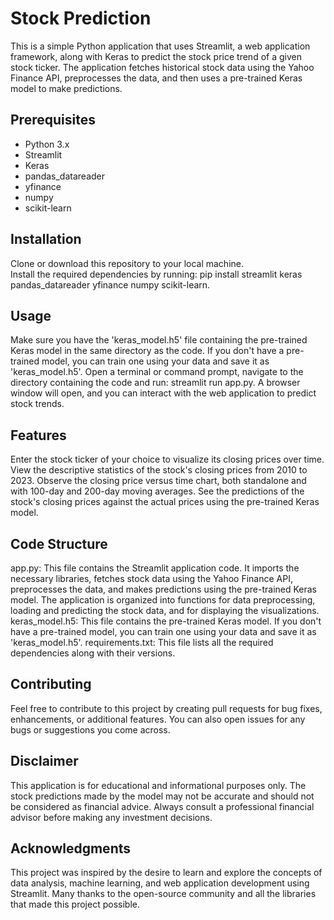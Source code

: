 # Stock Prediction

This is a simple Python application that uses Streamlit, a web application framework, along with Keras to predict the stock price trend of a given stock ticker. The application fetches historical stock data using the Yahoo Finance API, preprocesses the data, and then uses a pre-trained Keras model to make predictions.

Prerequisites
------------------
* Python 3.x
*  Streamlit
*  Keras
*  pandas_datareader
*  yfinance
*  numpy
*  scikit-learn

Installation
------------------

Clone or download this repository to your local machine.<br>
Install the required dependencies by running: pip install streamlit keras pandas_datareader yfinance numpy scikit-learn.

Usage
------------------
Make sure you have the 'keras_model.h5' file containing the pre-trained Keras model in the same directory as the code. If you don't have a pre-trained model, you can train one using your data and save it as 'keras_model.h5'.
Open a terminal or command prompt, navigate to the directory containing the code and run: streamlit run app.py.
A browser window will open, and you can interact with the web application to predict stock trends.

Features
------------------

Enter the stock ticker of your choice to visualize its closing prices over time.
View the descriptive statistics of the stock's closing prices from 2010 to 2023.
Observe the closing price versus time chart, both standalone and with 100-day and 200-day moving averages.
See the predictions of the stock's closing prices against the actual prices using the pre-trained Keras model.

Code Structure
------------------
app.py: This file contains the Streamlit application code. It imports the necessary libraries, fetches stock data using the Yahoo Finance API, preprocesses the data, and makes predictions using the pre-trained Keras model. The application is organized into functions for data preprocessing, loading and predicting the stock data, and for displaying the visualizations.
keras_model.h5: This file contains the pre-trained Keras model. If you don't have a pre-trained model, you can train one using your data and save it as 'keras_model.h5'.
requirements.txt: This file lists all the required dependencies along with their versions.

Contributing
------------------
Feel free to contribute to this project by creating pull requests for bug fixes, enhancements, or additional features. You can also open issues for any bugs or suggestions you come across.

Disclaimer
------------------
This application is for educational and informational purposes only. The stock predictions made by the model may not be accurate and should not be considered as financial advice. Always consult a professional financial advisor before making any investment decisions.

Acknowledgments
------------------
This project was inspired by the desire to learn and explore the concepts of data analysis, machine learning, and web application development using Streamlit. Many thanks to the open-source community and all the libraries that made this project possible.
